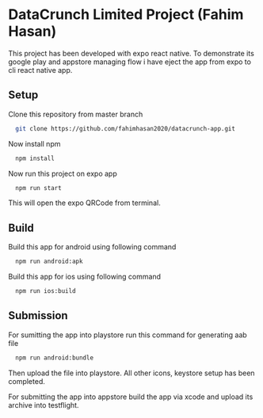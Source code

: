 
# DataCrunch Limited Project (Fahim Hasan)

This project has been developed with expo react native. To demonstrate its google play and appstore managing flow i have eject the app from expo to cli react native app.




## Setup

Clone this repository from master branch

```bash
  git clone https://github.com/fahimhasan2020/datacrunch-app.git
```

Now install npm

```bash
  npm install
```

Now run this project on expo app

```bash
  npm run start
```

This will open the expo QRCode from terminal. 

## Build

Build this app for android using following command

```bash
  npm run android:apk
```

Build this app for ios using following command

```bash
  npm run ios:build
```

## Submission

For sumitting the app into playstore run this command for generating aab file

```bash
  npm run android:bundle
```

Then upload the file into playstore. All other icons, keystore setup has been completed.

For submitting the app into appstore build the app via xcode and upload its archive into testflight. 